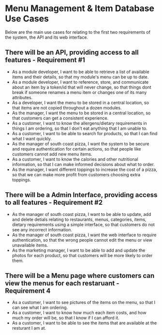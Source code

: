 # Menu Management & Item Database Use Cases

Below are the main use cases for relating to the first two requirements of the system, the API and its web interface.

## There will be an API, providing access to all features - Requirement #1

- As a module developer, I want to be able to retrieve a list of available items and their details, so that my module's menu can be up to date.
- As a module developer, I want to reference, store, and communicate about an item by a token/id that will never change, so that things dont break if someone renames a menu item or changes one of its many attributes.
- As a developer, I want the menu to be stored in a central location, so that items are not copied throughout a dozen modules.
- As the manager, I want the menu to be stored in a central location, so that customers can get a consistent experience.
- As a customer, I want to know the allergens/dietary requirements in things I am ordering, so that I don't eat anything that I am unable to.
- As a customer, I want to be able to search for products, so that I can find what I want quickly.
- As the manager of south coast pizza, I want the system to be secure and require authentication for certain actions, so that people like customers cannot add new menu items.
- As a customer, I want to know the calories and other nutritional information, so that I can make informed decisions about what to order.
- As the manager, I want different toppings to increase the cost of a pizza, so that we can make more profit from customers choosing extra toppings.

## There will be a Admin Interface, providing access to all features - Requirement #2

- As the manager of south coast pizza, I want to be able to update, add and delete detials relating to restaurants, menus, categories, items, dietary requirements using a simple interface, so that customers do not see any incorrect information.
- As the manager of south coast pizza, I want the web interface to require authentication, so that the wrong people cannot edit the menu or view unavailable items.
- As the marketing manager, I want to be able to add and update the photos for each product, so that customers will be more likely to order them.

## There will be a Menu page where customers can view the menus for each restaruant - Requirement 4

- As a customer, I want to see pictures of the items on the menu, so that I can see what I am ordering.
- As a customer, I want to know how much each item costs, and how much my order will be, so that I know if I can afford it.
- As a customer, I want to be able to see the items that are available at the resturant I am at.